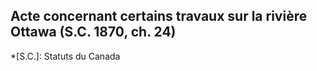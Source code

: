 ## Acte concernant certains travaux sur la rivière Ottawa (S.C. 1870, ch. 24)
  *[S.C.]: Statuts du Canada
